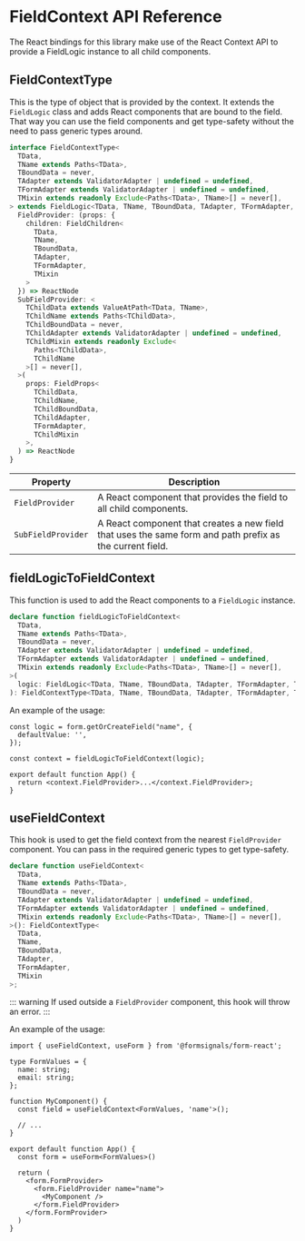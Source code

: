 # FieldContext API Reference

The React bindings for this library make use of the React Context API to provide a FieldLogic instance to all child
components.

## FieldContextType

This is the type of object that is provided by the context.
It extends the `FieldLogic` class and adds React components that are bound to the field.
That way you can use the field components and get type-safety without the need to pass generic types around.

```ts
interface FieldContextType<
  TData,
  TName extends Paths<TData>,
  TBoundData = never,
  TAdapter extends ValidatorAdapter | undefined = undefined,
  TFormAdapter extends ValidatorAdapter | undefined = undefined,
  TMixin extends readonly Exclude<Paths<TData>, TName>[] = never[],
> extends FieldLogic<TData, TName, TBoundData, TAdapter, TFormAdapter, TMixin> {
  FieldProvider: (props: {
    children: FieldChildren<
      TData,
      TName,
      TBoundData,
      TAdapter,
      TFormAdapter,
      TMixin
    >
  }) => ReactNode
  SubFieldProvider: <
    TChildData extends ValueAtPath<TData, TName>,
    TChildName extends Paths<TChildData>,
    TChildBoundData = never,
    TChildAdapter extends ValidatorAdapter | undefined = undefined,
    TChildMixin extends readonly Exclude<
      Paths<TChildData>,
      TChildName
    >[] = never[],
  >(
    props: FieldProps<
      TChildData,
      TChildName,
      TChildBoundData,
      TChildAdapter,
      TFormAdapter,
      TChildMixin
    >,
  ) => ReactNode
}
```

| Property           | Description                                                                                              |
|--------------------|----------------------------------------------------------------------------------------------------------|
| `FieldProvider`    | A React component that provides the field to all child components.                                       |
| `SubFieldProvider` | A React component that creates a new field that uses the same form and path prefix as the current field. |

## fieldLogicToFieldContext

This function is used to add the React components to a `FieldLogic` instance.

```ts
declare function fieldLogicToFieldContext<
  TData,
  TName extends Paths<TData>,
  TBoundData = never,
  TAdapter extends ValidatorAdapter | undefined = undefined,
  TFormAdapter extends ValidatorAdapter | undefined = undefined,
  TMixin extends readonly Exclude<Paths<TData>, TName>[] = never[],
>(
  logic: FieldLogic<TData, TName, TBoundData, TAdapter, TFormAdapter, TMixin>,
): FieldContextType<TData, TName, TBoundData, TAdapter, TFormAdapter, TMixin>;
```

An example of the usage:

```tsx
const logic = form.getOrCreateField("name", {
  defaultValue: '',
});

const context = fieldLogicToFieldContext(logic);

export default function App() {
  return <context.FieldProvider>...</context.FieldProvider>;
}
```

## useFieldContext

This hook is used to get the field context from the nearest `FieldProvider` component.
You can pass in the required generic types to get type-safety.

```ts
declare function useFieldContext<
  TData,
  TName extends Paths<TData>,
  TBoundData = never,
  TAdapter extends ValidatorAdapter | undefined = undefined,
  TFormAdapter extends ValidatorAdapter | undefined = undefined,
  TMixin extends readonly Exclude<Paths<TData>, TName>[] = never[],
>(): FieldContextType<
  TData,
  TName,
  TBoundData,
  TAdapter,
  TFormAdapter,
  TMixin
>;
```

::: warning
If used outside a `FieldProvider` component, this hook will throw an error.
:::

An example of the usage:

```tsx
import { useFieldContext, useForm } from '@formsignals/form-react';

type FormValues = {
  name: string;
  email: string;
};

function MyComponent() {
  const field = useFieldContext<FormValues, 'name'>();

  // ...
}

export default function App() {
  const form = useForm<FormValues>()

  return (
    <form.FormProvider>
      <form.FieldProvider name="name">
        <MyComponent />
      </form.FieldProvider>
    </form.FormProvider>
  )
}
```
